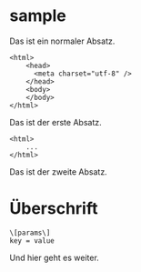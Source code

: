 # sample

Das ist ein normaler Absatz.

    <html>
        <head>
          <meta charset="utf-8" />
        </head>
        <body>
        </body>
    </html>

Das ist der erste Absatz.

    <html>
        ...
    </html>

Das ist der zweite Absatz.

# Überschrift #

    \[params\]
    key = value
    
Und hier geht es weiter.
